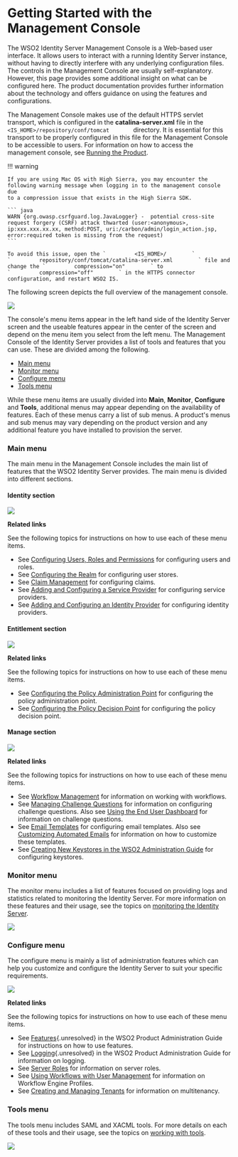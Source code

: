 # Getting Started with the Management Console

The WSO2 Identity Server Management Console is a Web-based user
interface. It allows users to interact with a running Identity Server
instance, without having to directly interfere with any underlying
configuration files. The controls in the Management Console are usually
self-explanatory. However, this page provides some additional insight on
what can be configured here. The product documentation provides further
information about the technology and offers guidance on using the
features and configurations.

The Management Console makes use of the default HTTPS servlet transport,
which is configured in the **catalina-server.xml** file in the
`         <IS_HOME>/repository/conf/tomcat        ` directory. It is
essential for this transport to be properly configured in this file for
the Management Console to be accessible to users. For information on how
to access the management console, see [Running the
Product](../../setup/running-the-product).

!!! warning
    
    If you are using Mac OS with High Sierra, you may encounter the
    following warning message when logging in to the management console due
    to a compression issue that exists in the High Sierra SDK.
    
    ``` java
    WARN {org.owasp.csrfguard.log.JavaLogger} -  potential cross-site request forgery (CSRF) attack thwarted (user:<anonymous>, ip:xxx.xxx.xx.xx, method:POST, uri:/carbon/admin/login_action.jsp, error:required token is missing from the request)
    ```
    
    To avoid this issue, open the `         <IS_HOME>/        `
    `         repository/conf/tomcat/catalina-server.xml        ` file and
    change the `         compression="on"        ` to
    `         compression="off"        ` in the HTTPS connector
    configuration, and restart WSO2 IS.
    

The following screen depicts the full overview of the management
console.

![](attachments/103328985/103328992.png) 

The console's menu items appear in the left hand side of the Identity
Server screen and the useable features appear in the center of the
screen and depend on the menu item you select from the left menu. The
Management Console of the Identity Server provides a list of tools and
features that you can use. These are divided among the following.

-   [Main menu](#GettingStartedwiththeManagementConsole-Mainmenu)
-   [Monitor menu](#GettingStartedwiththeManagementConsole-Monitormenu)
-   [Configure
    menu](#GettingStartedwiththeManagementConsole-Configuremenu)
-   [Tools menu](#GettingStartedwiththeManagementConsole-Toolsmenu)

While these menu items are usually divided into **Main**, **Monitor**,
**Configure** and **Tools**, additional menus may appear depending on
the availability of features. Each of these menus carry a list of sub
menus. A product's menus and sub menus may vary depending on the product
version and any additional feature you have installed to provision the
server.

### Main menu

The main menu in the Management Console includes the main list of
features that the WSO2 Identity Server provides. The main menu is
divided into different sections.

#### Identity section

![](attachments/103328985/103328990.png)

**Related links**

See the following topics for instructions on how to use each of these
menu items.

-   See [Configuring Users, Roles and
    Permissions](Configuring_Users_Roles_and_Permissions) for
    configuring users and roles.
-   See [Configuring the Realm](../../learn/configuring-the-realm) for configuring
    user stores.
-   See [Claim Management](../../learn/claim-management) for configuring claims.
-   See [Adding and Configuring a Service
    Provider](../../learn/adding-and-configuring-a-service-provider) for
    configuring service providers.
-   See [Adding and Configuring an Identity
    Provider](../../learn/adding-and-configuring-an-identity-provider) for
    configuring identity providers.

#### Entitlement section

![](attachments/103328985/103328991.png)

**Related links**

See the following topics for instructions on how to use each of these
menu items.

-   See [Configuring the Policy Administration
    Point](../../tutorials/configuring-the-policy-administration-point) for
    configuring the policy administration point.
-   See [Configuring the Policy Decision
    Point](Configuring_the_Policy_Decision_Point) for configuring the
    policy decision point.

#### Manage section

![](attachments/103328985/103328986.png)

**Related links**

See the following topics for instructions on how to use each of these
menu items.

-   See [Workflow Management](../../learn/workflow-management) for information on
    working with workflows.
-   See [Managing Challenge Questions](Managing_Challenge_Questions)
    for information on configuring challenge questions. Also see [Using
    the End User Dashboard](../../learn/using-the-end-user-dashboard) for
    information on challenge questions.
-   See [Email Templates](Email_Templates) for configuring email
    templates. Also see [Customizing Automated
    Emails](https://docs.wso2.com/display/IS530/Customizing+Automated+Emails)
    for information on how to customize these templates.
-   See [Creating New Keystores in the WSO2 Administration
    Guide](https://docs.wso2.com/display/ADMIN44x/Creating+New+Keystores)
    for configuring keystores.

### Monitor menu

The monitor menu includes a list of features focused on providing logs
and statistics related to monitoring the Identity Server. For more
information on these features and their usage, see the topics on
[monitoring the Identity Server](Monitoring_the_Identity_Server).

![](attachments/103328985/103328987.png)

### Configure menu

The configure menu is mainly a list of administration features which can
help you customize and configure the Identity Server to suit your
specific requirements.

![](attachments/103328985/103328988.png)

**Related links**

See the following topics for instructions on how to use each of these
menu items.

-   See [Features](#){.unresolved} in the WSO2 Product Administration
    Guide for instructions on how to use features.
-   See [Logging](#){.unresolved} in the WSO2 Product Administration
    Guide for information on logging.
-   See [Server Roles](Server_Roles) for information on server roles.
-   See [Using Workflows with User
    Management](Using_Workflows_with_User_Management) for information
    on Workflow Engine Profiles.
-   See [Creating and Managing Tenants](Creating_and_Managing_Tenants)
    for information on multitenancy.

### Tools menu

The tools menu includes SAML and XACML tools. For more details on each
of these tools and their usage, see the topics on [working with
tools](Using_Tools).

![](attachments/103328985/103328989.png)

